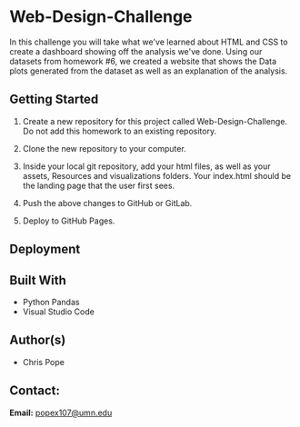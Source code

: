 # Web-Design-Challenge
In this challenge you will take what we've learned about HTML and CSS to create a dashboard showing off the analysis we've done. Using our datasets from homework #6,
we created a website that shows the Data plots generated from the dataset as well as an explanation of the analysis.

## Getting Started

1. Create a new repository for this project called Web-Design-Challenge. Do not add this homework to an existing repository.


2. Clone the new repository to your computer.


3. Inside your local git repository, add your html files, as well as your assets, Resources and visualizations folders. Your index.html should be the landing page that the user first sees.


4. Push the above changes to GitHub or GitLab.


5. Deploy to GitHub Pages.

## Deployment



## Built With

* Python Pandas
* Visual Studio Code

## Author(s)

* Chris Pope

## Contact:

__Email:__ popex107@umn.edu
